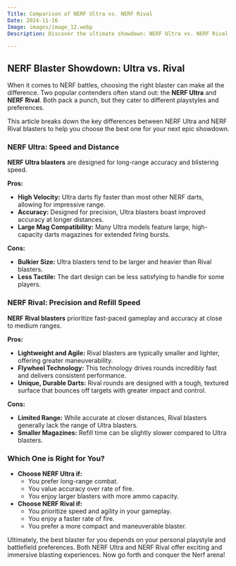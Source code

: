 ```yaml
---
Title: Comparison of NERF Ultra vs. NERF Rival
Date: 2024-11-16
Image: images/image_12.webp
Description: Discover the ultimate showdown: NERF Ultra vs. NERF Rival!  Find out which high-performance blaster reigns supreme based on power, range, accuracy, and more.  

---
```


## NERF Blaster Showdown: Ultra vs. Rival

When it comes to NERF battles, choosing the right blaster can make all the difference. Two popular contenders often stand out: the **NERF Ultra** and **NERF Rival**. Both pack a punch, but they cater to different playstyles and preferences. 

This article breaks down the key differences between NERF Ultra and NERF Rival blasters to help you choose the best one for your next epic showdown.

### **NERF Ultra: Speed and Distance**

**NERF Ultra blasters** are designed for long-range accuracy and blistering speed. 

**Pros:**

* **High Velocity:**  Ultra darts fly faster than most other NERF darts, allowing for impressive range.
* **Accuracy:** Designed for precision, Ultra blasters boast improved accuracy at longer distances.
* **Large Mag Compatibility:** Many Ultra models feature large, high-capacity darts magazines for extended firing bursts.


**Cons:**

* **Bulkier Size:** Ultra blasters tend to be larger and heavier than Rival blasters.
* **Less Tactile:** The dart design can be less satisfying to handle for some players.

### **NERF Rival: Precision and Refill Speed**

**NERF Rival blasters** prioritize fast-paced gameplay and accuracy at close to medium ranges.

**Pros:**

* **Lightweight and Agile:** Rival blasters are typically smaller and lighter, offering greater maneuverability.
* **Flywheel Technology:**  This technology drives rounds incredibly fast and delivers consistent performance.
* **Unique, Durable Darts:** Rival rounds are designed with a tough, textured surface that bounces off targets with greater impact and control.


**Cons:**

* **Limited Range:** While accurate at closer distances, Rival blasters generally lack the range of Ultra blasters.
* **Smaller Magazines:** Refill time can be slightly slower compared to Ultra blasters.

### **Which One is Right for You?**

* **Choose NERF Ultra if:** 
    * You prefer long-range combat. 
    * You value accuracy over rate of fire. 
    * You enjoy larger blasters with more ammo capacity.
* **Choose NERF Rival if:** 
    * You prioritize speed and agility in your gameplay.
    * You enjoy a faster rate of fire. 
    *  You prefer a more compact and maneuverable blaster.



Ultimately, the best blaster for you depends on your personal playstyle and battlefield preferences. Both NERF Ultra and NERF Rival offer exciting and immersive blasting experiences. Now go forth and conquer the Nerf arena!
 
